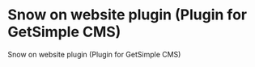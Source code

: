 # Snow on website plugin (Plugin for GetSimple CMS)
 Snow on website plugin (Plugin for GetSimple CMS)
